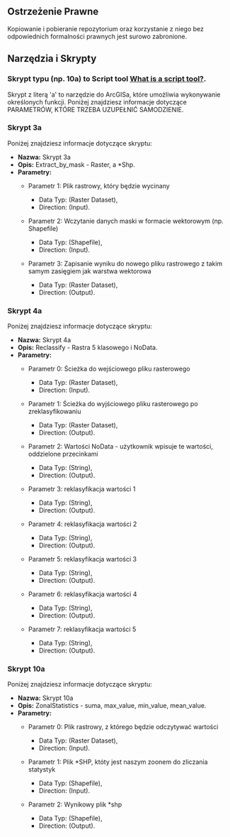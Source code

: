 ## Ostrzeżenie Prawne

Kopiowanie i pobieranie repozytorium oraz korzystanie z niego bez odpowiednich formalności prawnych jest surowo zabronione.

## Narzędzia i Skrypty

### Skrypt typu (np. 10a) to Script tool [What is a script tool?]([https://desktop.arcgis.com/en/arcmap/latest/analyze/creating-tools/what-is-a-script-tool-.htm](https://desktop.arcgis.com/en/arcmap/latest/analyze/creating-tools/a-quick-tour-of-creating-script-tools.htm)).

Skrypt z literą 'a' to narzędzie do ArcGISa, które umożliwia wykonywanie określonych funkcji. Poniżej znajdziesz informacje dotyczące PARAMETRÓW, KTÓRE TRZEBA UZUPEŁNIĆ SAMODZIENIE.

### Skrypt 3a 

Poniżej znajdziesz informacje dotyczące skryptu:

- **Nazwa:** Skrypt 3a
- **Opis:** Extract_by_mask - Raster, a *Shp.
- **Parametry:**
  - Parametr 1: Plik rastrowy, który będzie wycinany
    - Data Typ: (Raster Dataset),
    - Direction: (Input).
    
  - Parametr 2:  Wczytanie danych maski w formacie wektorowym (np. Shapefile)
    - Data Typ: (Shapefile),
    - Direction: (Input).
    
  - Parametr 3:  Zapisanie wyniku do nowego pliku rastrowego z takim samym zasięgiem jak warstwa wektorowa
    - Data Typ: (Raster Dataset),
    - Direction: (Output).

### Skrypt 4a 

Poniżej znajdziesz informacje dotyczące skryptu:

- **Nazwa:** Skrypt 4a
- **Opis:** Reclassify - Rastra 5 klasowego i NoData.
- **Parametry:**
  - Parametr 0: Ścieżka do wejściowego pliku rasterowego
    - Data Typ: (Raster Dataset),
    - Direction: (Input).
    
  - Parametr 1: Ścieżka do wyjściowego pliku rasterowego po zreklasyfikowaniu
    - Data Typ: (Raster Dataset),
    - Direction: (Output).
    
  - Parametr 2: Wartości NoData - użytkownik wpisuje te wartości, oddzielone przecinkami 
    - Data Typ: (String),
    - Direction: (Output).
  
  - Parametr 3:  reklasyfikacja wartości 1
    - Data Typ: (String),
    - Direction: (Output).
  
  - Parametr 4:  reklasyfikacja wartości 2
    - Data Typ: (String),
    - Direction: (Output).
  
  - Parametr 5:  reklasyfikacja wartości 3
    - Data Typ: (String),
    - Direction: (Output).
  
  - Parametr 6:  reklasyfikacja wartości 4
    - Data Typ: (String),
    - Direction: (Output).
  
  - Parametr 7:  reklasyfikacja wartości 5
    - Data Typ: (String),
    - Direction: (Output).

### Skrypt 10a

Poniżej znajdziesz informacje dotyczące skryptu:

- **Nazwa:** Skrypt 10a
- **Opis:** ZonalStatistics - suma, max_value, min_value, mean_value.
- **Parametry:**
  - Parametr 0: Plik rastrowy, z którego będzie odczytywać wartości
    - Data Typ: (Raster Dataset),
    - Direction: (Input).
    
  - Parametr 1: Plik *SHP, któty jest naszym zoonem do zliczania statystyk
    - Data Typ: (Shapefile),
    - Direction: (Input).
    
  - Parametr 2: Wynikowy plik *shp
    - Data Typ: (Shapefile),
    - Direction: (Output).
